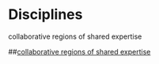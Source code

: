 # Disciplines
collaborative regions of shared expertise  
    
    
     
     
##[collaborative regions of shared expertise](https://github.com/JuliaPraxis/Disciplines/wiki/Collaborative-Expertise)




